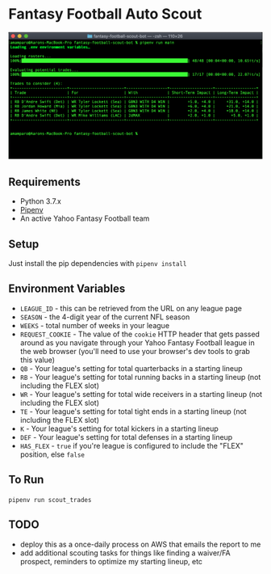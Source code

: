 # Fantasy Football Auto Scout

![Screenshot](img/screenshot.png)

## Requirements
- Python 3.7.x
- [Pipenv](https://pypi.org/project/pipenv/)
- An active Yahoo Fantasy Football team

## Setup
Just install the pip dependencies with `pipenv install`

## Environment Variables
- `LEAGUE_ID` - this can be retrieved from the URL on any league page
- `SEASON` - the 4-digit year of the current NFL season
- `WEEKS` - total number of weeks in your league
- `REQUEST_COOKIE` - The value of the `cookie` HTTP header that gets passed around as you navigate through your Yahoo Fantasy Football league in the web browser (you'll need to use your browser's dev tools to grab this value)
- `QB` - Your league's setting for total quarterbacks in a starting lineup
- `RB` - Your league's setting for total running backs in a starting lineup (not including the FLEX slot)
- `WR` - Your league's setting for total wide receivers in a starting lineup (not including the FLEX slot)
- `TE` - Your league's setting for total tight ends in a starting lineup (not including the FLEX slot)
- `K` - Your league's setting for total kickers in a starting lineup
- `DEF` - Your league's setting for total defenses in a starting lineup
- `HAS_FLEX` - `true` if you're league is configured to include the "FLEX" position, else `false`

## To Run
`pipenv run scout_trades`

## TODO
- deploy this as a once-daily process on AWS that emails the report to me
- add additional scouting tasks for things like finding a waiver/FA prospect, reminders to optimize my starting lineup, etc